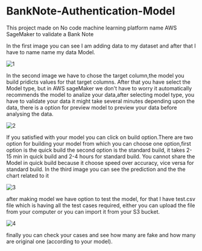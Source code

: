 # BankNote-Authentication-Model
This project made on No code machine learning platform name AWS SageMaker to validate a Bank Note

In the first image you can see I am adding data to my dataset and after that I have to name name my data Model.

![1](https://user-images.githubusercontent.com/83278567/200643300-8c7c6b76-e487-4f4d-8334-190e53badc61.png)


In the second image we have to chose the target column,the model you build pridicts values for that target columns. 
After that you have select the Model type, but in AWS sageMaker we don't have to worry it automatically recommends the model to analize your data,after selecting model type, you have to validate your data it might take several minutes depending upon the data, there is a option for preview model to preview your data before analysing the data.

![2](https://user-images.githubusercontent.com/83278567/200643341-082a519a-f289-479f-9fa6-17f44f04ee67.png)


If you satisfied with your model you can click on build option.There are two option for building your model from which you can choose one option,first option is the quick build the second option is the standard build, it takes 2-15 min in quick build and 2-4 hours for standard build.
You cannot share the Model in quick build because it choose speed over accuracy, vice versa for standard build.
In the third image you can see the prediction and the the chart related to it  

![3](https://user-images.githubusercontent.com/83278567/200643384-ad6deb6c-428b-4e76-8062-f0db126be226.png)


after making model we have option to test the model, for that I have test.csv file which is having all the test cases required, either you can upload the file from your computer or you can import it from your S3 bucket.

![4](https://user-images.githubusercontent.com/83278567/200643440-4eaeb152-96e3-44fa-a653-ecff908a0c77.png)

finally you can check your cases and see how many are fake and how many are original one (according to your model).
